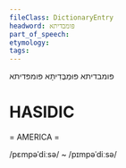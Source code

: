 ```yaml
---
fileClass: DictionaryEntry
headword: פּומבדיתא
part_of_speech: 
etymology: 
tags: 
---
```

פּומבדיתא
פּוּמְבֶּדִיתָּא
פּומפּדיתא

HASIDIC
=======
= AMERICA = 

/pɛmpəˈdiːsə/ ~ /pɪmpəˈdiːsə/